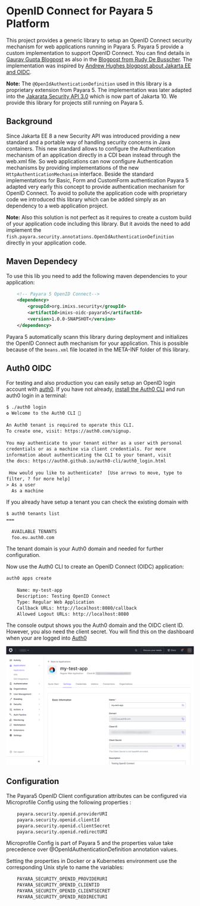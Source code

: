# OpenID Connect for Payara 5 Platform

This project provides a generic library to setup an OpenID Connect security mechanism for web applications running in Payara 5. Payara 5 provide a custom implementation to support OpenID Connect. You can find details in [Gaurav Gupta Blogpost](https://blog.payara.fish/openid-connect-in-the-payara-platform-5.183) as also in the [Blogpost from Rudy De Busscher](https://blog.payara.fish/how-to-use-openidconnect-with-payara-platform-to-achieve-single-sign-on). The implementation was inspired by [Andrew Hughes blogpost about Jakarta EE and OIDC](https://auth0.com/blog/jakarta-ee-oidc/).

**Note:** The `@OpenIdAuthenticationDefinition` used in this library is a proprietary extension from Payara 5. The implementation was later adapted into the [Jakarata Security API 3.0](https://jakarta.ee/specifications/security/3.0/) which is now part of Jakarta 10. We provide this library for projects still running on Payara 5. 


## Background

Since Jakarta EE 8 a new Security API was introduced providing a new standard and a portable way of handling security concerns in Java containers. This new standard allows to configure the Authentication mechanism of an application directly in a CDI bean instead through the web.xml file. So web applications can now configure Authentication mechanisms by providing implementations of the new `HttpAuthenticationMechanism` interface. Beside the standard implementations for Basic, Form and CustomForm authentication Payara 5 adapted very early this concept to provide authentication mechanism for OpenID Connect. To avoid to pollute the application code with proprietary code we introduced this library which can be added simply as an dependency to a web application project. 

**Note:** Also this solution is not perfect as it requires to create a custom build of your application code including this library. But it avoids the need to add implement the `fish.payara.security.annotations.OpenIdAuthenticationDefinition` directly in your application code. 



## Maven Dependecy

To use this lib you need to add the following maven dependencies to your application:


```xml
    <!-- Payara 5 OpenID Connect-->
    <dependency>
        <groupId>org.imixs.security</groupId>
        <artifactId>imixs-oidc-payara5</artifactId>
        <version>1.0.0-SNAPSHOT</version>
    </dependency>
```

Payara 5 automatically scann this library during deployment and initializes the OpenID Connect auth mechanism for your application. This is possible because of the `beans.xml` file located in the META-INF folder of this library. 

## Auth0 OIDC

For testing and also production you can easily setup an OpenID login account with [auth0](https://auth0.com/). 
If you have not already, [install the Auth0 CLI](https://github.com/auth0/auth0-cli#installation) and run auth0 login in a terminal:

```
$ ./auth0 login
✪ Welcome to the Auth0 CLI 🎊

An Auth0 tenant is required to operate this CLI.
To create one, visit: https://auth0.com/signup.

You may authenticate to your tenant either as a user with personal
credentials or as a machine via client credentials. For more
information about authenticating the CLI to your tenant, visit
the docs: https://auth0.github.io/auth0-cli/auth0_login.html

 How would you like to authenticate?  [Use arrows to move, type to filter, ? for more help]
> As a user
  As a machine
```

If you already have setup a tenant you can check the existing domain with

```
$ auth0 tenants list
===  

  AVAILABLE TENANTS    
  foo.eu.auth0.com 
```

The tenant domain is your Auth0 domain and needed for further configuration. 

Now use the Auth0 CLI to create an OpenID Connect (OIDC) application:

```
auth0 apps create

    Name: my-test-app
    Description: Testing OpenID Connect
    Type: Regular Web Application
    Callback URLs: http://localhost:8080/callback
    Allowed Logout URLs: http://localhost:8080
```


The console output shows you the Auth0 domain and the OIDC client ID. However, you also need the client secret. You will find this on the dashboard when your are logged into [Auth0](https://manage.auth0.com)

<img src="doc/images/auth0-001.png">


## Configuration

The Payara5 OpenID Client configuration attributes can be configured via Microprofile Config using the following properties :

```
    payara.security.openid.providerURI
    payara.security.openid.clientId
    payara.security.openid.clientSecret
    payara.security.openid.redirectURI
```

Microprofile Config is part of Payara 5 and the properties value take precedence over @OpenIdAuthenticationDefinition annotation values.

Setting the properties in Docker or a Kubernetes environment use the corresponding Unix style to name the variables:

```
    PAYARA_SECURITY_OPENID_PROVIDERURI
    PAYARA_SECURITY_OPENID_CLIENTID
    PAYARA_SECURITY_OPENID_CLIENTSECRET
    PAYARA_SECURITY_OPENID_REDIRECTURI
```




